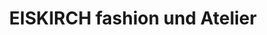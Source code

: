 ---
title: "EISKIRCH fashion und Atelier"
url: /bochum/eiskirch-fashion-und-atelier/
shop: Kleidung
---